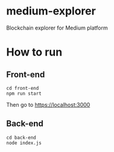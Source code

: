 # medium-explorer
Blockchain explorer for Medium platform

# How to run

## Front-end

```
cd front-end
npm run start
```

Then go to [https://localhost:3000](https://localhost:3000)

## Back-end

```
cd back-end
node index.js
```